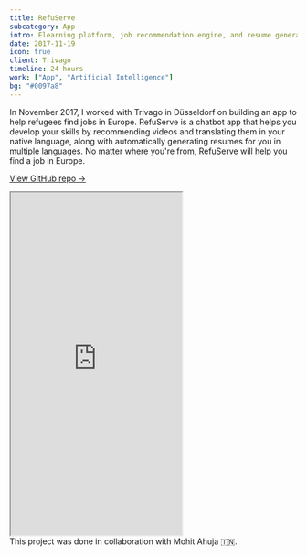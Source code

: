 ```yaml
---
title: RefuServe
subcategory: App
intro: Elearning platform, job recommendation engine, and resume generator chatbot for Trivago in 24 hours.
date: 2017-11-19
icon: true
client: Trivago
timeline: 24 hours
work: ["App", "Artificial Intelligence"]
bg: "#0097a8"
---
```


In November 2017, I worked with Trivago in Düsseldorf on building an app to help refugees find jobs in Europe. RefuServe is a chatbot app that helps you develop your skills by recommending videos and translating them in your native language, along with automatically generating resumes for you in multiple languages. No matter where you're from, RefuServe will help you find a job in Europe.

[View GitHub repo &rarr;](https://github.com/AnandChowdhary/refuserve)

<div class="three-images">
	<div><img alt="" src="/images/projects/refuserve/1.png"></div>
	<div><img alt="" src="/images/projects/refuserve/2.png"></div>
	<div><img alt="" src="/images/projects/refuserve/3.png"></div>
</div>
<div class="two-images shadow">
	<div><img alt="" src="/images/projects/refuserve/slide1.jpeg"></div>
	<div><img alt="" src="/images/projects/refuserve/slide2.jpeg"></div>
</div>

<iframe class="video-embed" height="600" src="https://www.youtube.com/embed/K-2cs4cFhCk?controls=0&modestbranding=1"> </iframe>

<footer>This project was done in collaboration with Mohit Ahuja 🇮🇳.</footer>